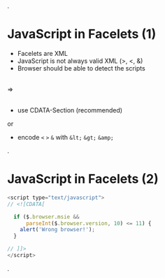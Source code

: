 .<div class="slide">

# JavaScript in Facelets (1)

 * Facelets are XML
 * JavaScript is not always valid XML (>, <, &)
 * Browser should be able to detect the scripts

<br/>&rArr;<br/><br/>

 * use CDATA-Section (recommended)

 or

 * encode ``<`` ``>`` ``&`` with ``&lt;`` ``&gt;`` ``&amp;``

.</div><div class="slide">

# JavaScript in Facelets (2)

``` javascript
<script type="text/javascript">
// <![CDATA[

  if ($.browser.msie &&
      parseInt($.browser.version, 10) <= 11) {
    alert('Wrong browser!');
  }

// ]]>
</script>
```

.</div>
